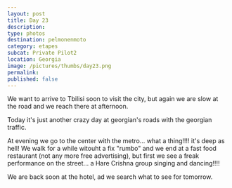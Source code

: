 ```yaml
---
layout: post
title: Day 23
description: 
type: photos
destination: pelmonenmoto
category: etapes
subcat: Private Pilot2
location: Georgia
image: /pictures/thumbs/day23.png
permalink: 
published: false
---
```


We want to arrive to Tbilisi soon to visit the city, but again we are slow at the road and we reach there at afternoon. 

Today it's just another crazy day at georgian's roads with the georgian traffic. 

At evening we go to the center with the metro... what a thing!!!! it's deep as hell! We walk for a while witouht a fix "rumbo" and we end at a fast food restaurant (not any more free advertising), but first we see a freak performance on the street... a Hare Crishna group singing and dancing!!!!

We are back soon at the hotel, ad we search what to see for tomorrow.